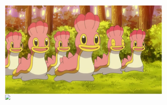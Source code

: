 ![](https://github.com/VolletMaxence/VolletMaxence/blob/main/Shellos_anime_west.png?raw=true)
![](https://c.tenor.com/1P6kfyB6D-cAAAAC/pokemon-shellos.gif)


